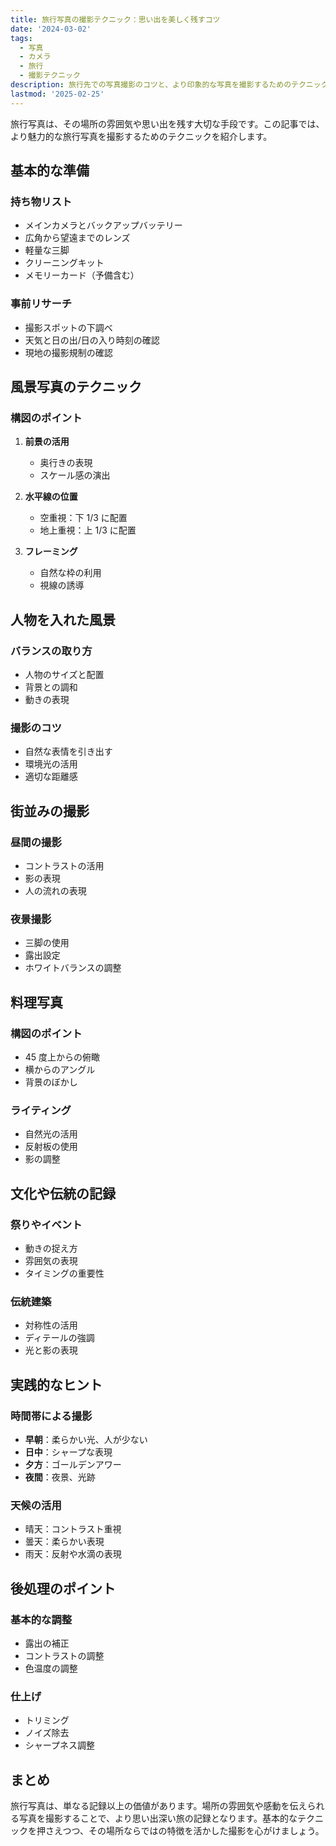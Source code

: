```yaml
---
title: 旅行写真の撮影テクニック：思い出を美しく残すコツ
date: '2024-03-02'
tags:
  - 写真
  - カメラ
  - 旅行
  - 撮影テクニック
description: 旅行先での写真撮影のコツと、より印象的な写真を撮影するためのテクニックを紹介します。
lastmod: '2025-02-25'
---
```


旅行写真は、その場所の雰囲気や思い出を残す大切な手段です。この記事では、より魅力的な旅行写真を撮影するためのテクニックを紹介します。

## 基本的な準備

### 持ち物リスト

- メインカメラとバックアップバッテリー
- 広角から望遠までのレンズ
- 軽量な三脚
- クリーニングキット
- メモリーカード（予備含む）

### 事前リサーチ

- 撮影スポットの下調べ
- 天気と日の出/日の入り時刻の確認
- 現地の撮影規制の確認

## 風景写真のテクニック

### 構図のポイント

1. **前景の活用**

   - 奥行きの表現
   - スケール感の演出

2. **水平線の位置**

   - 空重視：下 1/3 に配置
   - 地上重視：上 1/3 に配置

3. **フレーミング**
   - 自然な枠の利用
   - 視線の誘導

## 人物を入れた風景

### バランスの取り方

- 人物のサイズと配置
- 背景との調和
- 動きの表現

### 撮影のコツ

- 自然な表情を引き出す
- 環境光の活用
- 適切な距離感

## 街並みの撮影

### 昼間の撮影

- コントラストの活用
- 影の表現
- 人の流れの表現

### 夜景撮影

- 三脚の使用
- 露出設定
- ホワイトバランスの調整

## 料理写真

### 構図のポイント

- 45 度上からの俯瞰
- 横からのアングル
- 背景のぼかし

### ライティング

- 自然光の活用
- 反射板の使用
- 影の調整

## 文化や伝統の記録

### 祭りやイベント

- 動きの捉え方
- 雰囲気の表現
- タイミングの重要性

### 伝統建築

- 対称性の活用
- ディテールの強調
- 光と影の表現

## 実践的なヒント

### 時間帯による撮影

- **早朝**：柔らかい光、人が少ない
- **日中**：シャープな表現
- **夕方**：ゴールデンアワー
- **夜間**：夜景、光跡

### 天候の活用

- 晴天：コントラスト重視
- 曇天：柔らかい表現
- 雨天：反射や水滴の表現

## 後処理のポイント

### 基本的な調整

- 露出の補正
- コントラストの調整
- 色温度の調整

### 仕上げ

- トリミング
- ノイズ除去
- シャープネス調整

## まとめ

旅行写真は、単なる記録以上の価値があります。場所の雰囲気や感動を伝えられる写真を撮影することで、より思い出深い旅の記録となります。基本的なテクニックを押さえつつ、その場所ならではの特徴を活かした撮影を心がけましょう。
